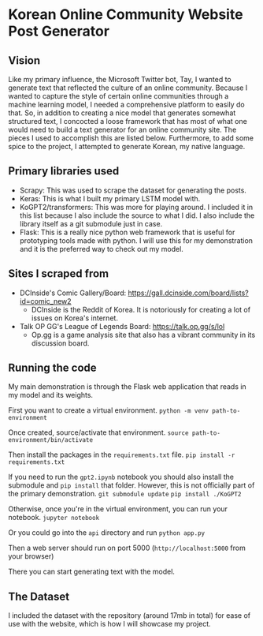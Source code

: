 # Korean Online Community Website Post Generator

## Vision
Like my primary influence, the Microsoft Twitter bot, Tay, I wanted to generate text that reflected the culture of an online community. Because I wanted to capture the style of certain online communities through a machine learning model, I needed a comprehensive platform to easily do that. So, in addition to creating a nice model that generates somewhat structured text, I concocted a loose framework that has most of what one would need to build a text generator for an online community site. The pieces I used to accomplish this are listed below. Furthermore, to add some spice to the project, I attempted to generate Korean, my native language.

## Primary libraries used
 - Scrapy: This was used to scrape the dataset for generating the posts.
 - Keras: This is what I built my primary LSTM model with.
 - KoGPT2/transformers: This was more for playing around. I included it in this list because I also include the source to what I did. I also include the library itself as a git submodule just in case.
 - Flask: This is a really nice python web framework that is useful for prototyping tools made with python. I will use this for my demonstration and it is the preferred way to check out my model.

## Sites I scraped from
 - DCInside's Comic Gallery/Board: https://gall.dcinside.com/board/lists?id=comic_new2
   - DCInside is the Reddit of Korea. It is notoriously for creating a lot of issues on Korea's internet.
 - Talk OP GG's League of Legends Board: https://talk.op.gg/s/lol
   - Op.gg is a game analysis site that also has a vibrant community in its discussion board.

## Running the code
My main demonstration is through the Flask web application that reads in my model and its weights.

First you want to create a virtual environment.
`python -m venv path-to-environment`

Once created, source/activate that environment.
`source path-to-environment/bin/activate`

Then install the packages in the `requirements.txt` file.
`pip install -r requirements.txt`

If you need to run the `gpt2.ipynb` notebook you should also install the submodule and `pip install` that folder.
However, this is not officially part of the primary demonstration.
`git submodule update`
`pip install ./KoGPT2`

Otherwise, once you're in the virtual environment, you can run your notebook.
`jupyter notebook`

Or you could go into the `api` directory and run
`python app.py`

Then a web server should run on port 5000 (`http://localhost:5000` from your browser)

There you can start generating text with the model.

## The Dataset  
I included the dataset with the repository (around 17mb in total) for ease of use with the website, which is how I will showcase my project.
